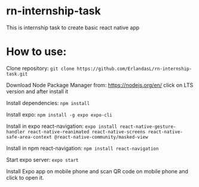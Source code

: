 # rn-internship-task
This is internship task to create basic react native app

# How to use:
Clone repository: `git clone https://github.com/ErlandasL/rn-internship-task.git`

Download Node Package Manager from: https://nodejs.org/en/ click on LTS version and after install it

Install dependencies: `npm install`

Install expo: `npm install -g expo expo-cli`

Install in expo react-navigation: `expo install react-native-gesture-handler react-native-reanimated react-native-screens react-native-safe-area-context @react-native-community/masked-view`

Install in npm react-navigation: `npm install react-navigation`

Start expo server: `expo start`

Install Expo app on mobile phone and scan QR code on mobile phone and click to open it.
